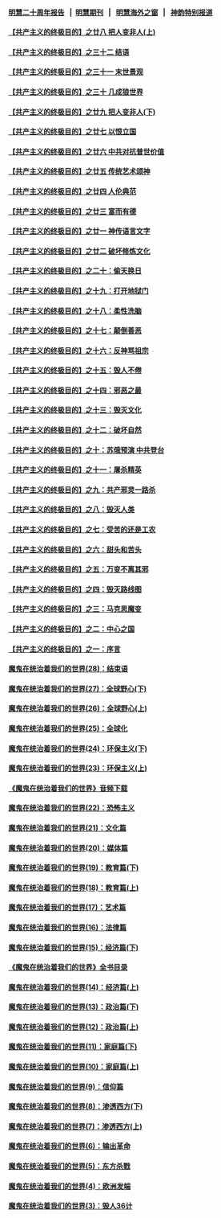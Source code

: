 #### [明慧二十周年报告](https://github.com/gfw-breaker/mh-reports/blob/master/README.md?t=07210840) &nbsp;&nbsp;|&nbsp;&nbsp;[明慧期刊](https://github.com/gfw-breaker/mh-qikan) &nbsp;&nbsp;|&nbsp;&nbsp; [明慧海外之窗](https://github.com/gfw-breaker/mh-news/blob/master/README.md?t=07210840) &nbsp;&nbsp;|&nbsp;&nbsp; [神韵特别报道](https://github.com/gfw-breaker/mh-news/blob/master/shenyun.md?t=07210840) 

#### [【共产主义的终极目的】之廿八 把人变非人(上)](../pages/nsc422/n11340492.md?t=07210840) 

#### [【共产主义的终极目的】之三十二 结语](../pages/nsc422/n11360535.md?t=07210840) 

#### [【共产主义的终极目的】之三十一 末世景观](../pages/nsc422/n11351129.md?t=07210840) 

#### [【共产主义的终极目的】之三十 几成狼世界](../pages/nsc422/n11348280.md?t=07210840) 

#### [【共产主义的终极目的】之廿九 把人变非人(下)](../pages/nsc422/n11344140.md?t=07210840) 

#### [【共产主义的终极目的】之廿七 以恨立国](../pages/nsc422/n11336944.md?t=07210840) 

#### [【共产主义的终极目的】之廿六 中共对抗普世价值](../pages/nsc422/n11324785.md?t=07210840) 

#### [【共产主义的终极目的】之廿五 传统艺术颂神](../pages/nsc422/n11296396.md?t=07210840) 

#### [【共产主义的终极目的】之廿四 人伦典范](../pages/nsc422/n11296397.md?t=07210840) 

#### [【共产主义的终极目的】之廿三 富而有德](../pages/nsc422/n11283598.md?t=07210840) 

#### [【共产主义的终极目的】之廿一 神传语言文字](../pages/nsc422/n11263265.md?t=07210840) 

#### [【共产主义的终极目的】之廿二 破坏修炼文化](../pages/nsc422/n11245728.md?t=07210840) 

#### [【共产主义的终极目的】之二十：偷天换日](../pages/nsc422/n11238846.md?t=07210840) 

#### [【共产主义的终极目的】之十九：打开地狱门](../pages/nsc422/n11206376.md?t=07210840) 

#### [【共产主义的终极目的】之十八：柔性洗脑](../pages/nsc422/n11199994.md?t=07210840) 

#### [【共产主义的终极目的】之十七：颠倒善恶](../pages/nsc422/n11179782.md?t=07210840) 

#### [【共产主义的终极目的】之十六：反神骂祖宗](../pages/nsc422/n11166798.md?t=07210840) 

#### [【共产主义的终极目的】之十五：毁人不倦](../pages/nsc422/n11166792.md?t=07210840) 

#### [【共产主义的终极目的】之十四：邪恶之最](../pages/nsc422/n11150249.md?t=07210840) 

#### [【共产主义的终极目的】之十三：毁灭文化](../pages/nsc422/n11135227.md?t=07210840) 

#### [【共产主义的终极目的】之十二：破坏自然](../pages/nsc422/n11135214.md?t=07210840) 

#### [【共产主义的终极目的】之十：苏俄预演 中共登台](../pages/nsc422/n11118424.md?t=07210840) 

#### [【共产主义的终极目的】之十一：屠杀精英](../pages/nsc422/n11118442.md?t=07210840) 

#### [【共产主义的终极目的】之九：共产邪灵一路杀](../pages/nsc422/n11114139.md?t=07210840) 

#### [【共产主义的终极目的】之八：毁灭人类](../pages/nsc422/n11108503.md?t=07210840) 

#### [【共产主义的终极目的】之七：受苦的还是工农](../pages/nsc422/n11101809.md?t=07210840) 

#### [【共产主义的终极目的】之六：甜头和苦头](../pages/nsc422/n11096971.md?t=07210840) 

#### [【共产主义的终极目的】之五：万变不离其邪](../pages/nsc422/n11091285.md?t=07210840) 

#### [【共产主义的终极目的】之四：毁灭路线图](../pages/nsc422/n11086284.md?t=07210840) 

#### [【共产主义的终极目的】之三：马克思魔变](../pages/nsc422/n11061941.md?t=07210840) 

#### [【共产主义的终极目的】之二：中心之国](../pages/nsc422/n11047728.md?t=07210840) 

#### [【共产主义的终极目的】之一：序言](../pages/nsc422/n11086077.md?t=07210840) 

#### [魔鬼在统治着我们的世界(28)：结束语](../pages/nsc422/n10936246.md?t=07210840) 

#### [魔鬼在统治着我们的世界(27)：全球野心(下)](../pages/nsc422/n10928319.md?t=07210840) 

#### [魔鬼在统治着我们的世界(26)：全球野心(上)](../pages/nsc422/n10900318.md?t=07210840) 

#### [魔鬼在统治着我们的世界(25)：全球化](../pages/nsc422/n10788205.md?t=07210840) 

#### [魔鬼在统治着我们的世界(24)：环保主义(下)](../pages/nsc422/n10695307.md?t=07210840) 

#### [魔鬼在统治着我们的世界(23)：环保主义(上)](../pages/nsc422/n10688613.md?t=07210840) 

#### [《魔鬼在统治着我们的世界》音频下载](../pages/nsc422/n10635553.md?t=07210840) 

#### [魔鬼在统治着我们的世界(22)：恐怖主义](../pages/nsc422/n10614727.md?t=07210840) 

#### [魔鬼在统治着我们的世界(21)：文化篇](../pages/nsc422/n10597706.md?t=07210840) 

#### [魔鬼在统治着我们的世界(20)：媒体篇](../pages/nsc422/n10586579.md?t=07210840) 

#### [魔鬼在统治着我们的世界(19)：教育篇(下)](../pages/nsc422/n10564808.md?t=07210840) 

#### [魔鬼在统治着我们的世界(18)：教育篇(上)](../pages/nsc422/n10526970.md?t=07210840) 

#### [魔鬼在统治着我们的世界(17)：艺术篇](../pages/nsc422/n10499093.md?t=07210840) 

#### [魔鬼在统治着我们的世界(16)：法律篇](../pages/nsc422/n10485969.md?t=07210840) 

#### [魔鬼在统治着我们的世界(15)：经济篇(下)](../pages/nsc422/n10469975.md?t=07210840) 

#### [《魔鬼在统治着我们的世界》全书目录](../pages/nsc422/n10464261.md?t=07210840) 

#### [魔鬼在统治着我们的世界(14)：经济篇(上)](../pages/nsc422/n10457370.md?t=07210840) 

#### [魔鬼在统治着我们的世界(13)：政治篇(下)](../pages/nsc422/n10448270.md?t=07210840) 

#### [魔鬼在统治着我们的世界(12)：政治篇(上)](../pages/nsc422/n10444576.md?t=07210840) 

#### [魔鬼在统治着我们的世界(11)：家庭篇(下)](../pages/nsc422/n10440961.md?t=07210840) 

#### [魔鬼在统治着我们的世界(10)：家庭篇(上)](../pages/nsc422/n10435448.md?t=07210840) 

#### [魔鬼在统治着我们的世界(9)：信仰篇](../pages/nsc422/n10432159.md?t=07210840) 

#### [魔鬼在统治着我们的世界(8)：渗透西方(下)](../pages/nsc422/n10429603.md?t=07210840) 

#### [魔鬼在统治着我们的世界(7)：渗透西方(上)](../pages/nsc422/n10426013.md?t=07210840) 

#### [魔鬼在统治着我们的世界(6)：输出革命](../pages/nsc422/n10421536.md?t=07210840) 

#### [魔鬼在统治着我们的世界(5)：东方杀戮](../pages/nsc422/n10417707.md?t=07210840) 

#### [魔鬼在统治着我们的世界(4)：欧洲发端](../pages/nsc422/n10414890.md?t=07210840) 

#### [魔鬼在统治着我们的世界(3)：毁人36计](../pages/nsc422/n10411583.md?t=07210840) 

